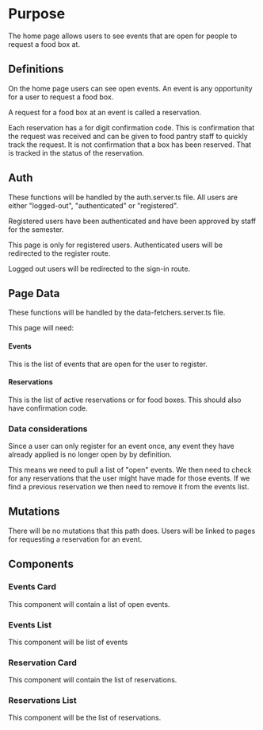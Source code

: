 # Purpose
The home page allows users to see events that are open for people to request a food box at.

## Definitions
On the home page users can see open events. An event is any opportunity for a user to request a food box.


A request for a food box at an event is called a reservation.  

Each reservation has a for digit confirmation code. This is confirmation that the request was received and can be given to food pantry staff to quickly track the request. It is not confirmation that a box has been reserved. That is tracked in the status of the reservation. 


## Auth
These functions will be handled by the auth.server.ts file.
All users are either "logged-out", "authenticated" or "registered".

Registered users have been authenticated and have been approved by staff for the semester.

This page is only for registered users. Authenticated users will be redirected to the register route.

Logged out users will be redirected to the sign-in route.

## Page Data
These functions will be handled by the data-fetchers.server.ts file.

This page will need:

#### Events
This is the list of events that are open for the user to register.

#### Reservations
This is the list of active reservations or for food boxes. This should also have confirmation code.

### Data considerations
Since a user can only register for an event once, any event they have already applied is no longer open by by definition.


This means we need to pull a list of "open" events. We then need to check for any reservations that the user might have made for those events. If we find a previous reservation we then need to remove it from the events list.


## Mutations
There will be no mutations that this path does. Users will be linked to pages for requesting a reservation for an event.


## Components

### Events Card
This component will contain a list of open events.

### Events List
This component will be list of events

### Reservation Card
This component will contain the list of reservations.

### Reservations List
This component will be the list of reservations.


